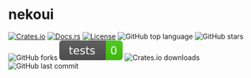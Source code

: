 # nekoui
[![Crates.io](https://img.shields.io/crates/v/nekoui.svg)](https://crates.io/crates/nekoui)
[![Docs.rs](https://docs.rs/nekoui/badge.svg)](https://docs.rs/nekoui)
[![License](https://img.shields.io/crates/l/nekoui.svg)](https://github.com/pas2rust/nekoui/blob/main/LICENSE)
![GitHub top language](https://img.shields.io/github/languages/top/pas2rust/nekoui?color=orange&logo=rust&style=flat&logoColor=white)
![GitHub stars](https://img.shields.io/github/stars/pas2rust/nekoui?color=success&style=flat&logo=github)
![GitHub forks](https://img.shields.io/github/forks/pas2rust/nekoui?color=orange&logo=Furry%20Network%20Network&style=flat&logoColor=white)
![Tests](https://raw.githubusercontent.com/pas2rust/badges/main/nekoui-tests.svg)
![Crates.io downloads](https://img.shields.io/crates/d/nekoui.svg)
![GitHub last commit](https://img.shields.io/github/last-commit/pas2rust/nekoui?color=ff69b4&label=update&logo=git&style=flat&logoColor=white)
